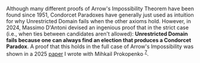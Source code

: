 Although many different proofs of Arrow's Impossibility Theorem have been found since 1951, Condorcet Paradoxes have generally just used as intuition for why Unrestricted Domain fails when the other axioms hold. However, in 2024, Massimo D'Antoni devised an ingenious proof that in the strict case (i.e., when ties between candidates aren't allowed): **Unrestricted Domain fails because one can always find an election that produces a Condorcet Paradox**. A proof that this holds in the full case of Arrow's Impossibility was shown in a 2025 [paper](https://arxiv.org/abs/2504.06589) I wrote with Mihkail Prokopenko <sup>[7](#footnote-7)</sup>.